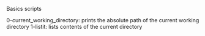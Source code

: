 Basics scripts

0-current_working_directory: prints the absolute path of the current working directory
1-listit: lists contents of the current directory
